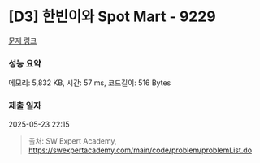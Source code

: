 # [D3] 한빈이와 Spot Mart - 9229 

[문제 링크](https://swexpertacademy.com/main/code/problem/problemDetail.do?contestProbId=AW8Wj7cqbY0DFAXN) 

### 성능 요약

메모리: 5,832 KB, 시간: 57 ms, 코드길이: 516 Bytes

### 제출 일자

2025-05-23 22:15



> 출처: SW Expert Academy, https://swexpertacademy.com/main/code/problem/problemList.do
